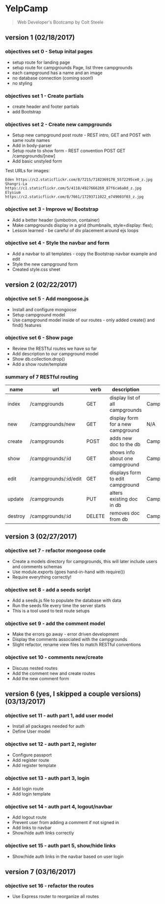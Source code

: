 # YelpCamp
> Web Developer's Bootcamp by Colt Steele

## version 1 (02/18/2017)

### objectives set 0 - Setup inital pages

* setup route for landing page
* setup route for campgrounds Page, list three campgrounds
* each campground has a name and an image
* no database connection (coming soon!)
* no styling

### objectives set 1 - Create partials

* create header and footer partials
* add Bootstrap

### objectives set 2 - Create new campgrounds

* Setup new campground post route - REST intro, GET and POST with same route names
* Add in body-parser
* Setup route to show form - REST convention POST GET /campgrounds/[new]
* Add basic unstyled form

Test URLs for images: 


    Eden https://c2.staticflickr.com/8/7215/7182369178_5572295ce0_z.jpg
    Shangri-La https://c1.staticflickr.com/5/4118/4927666269_87f6ca6a8d_z.jpg
    Elysium https://c2.staticflickr.com/8/7661/17293711022_e749003f03_z.jpg

### objective set 3 - Improve w/ Bootstrap

* Add a better header (jumbotron, container)
* Make campgrounds display in a grid (thumbnails, style=display: flex);
* Lesson learned - be careful of div placement around ejs loops

### objective set 4 - Style the navbar and form

* Add a navbar to all templates - copy the Bootstrap navbar example and edit
* Style the new campground form
* Created style.css sheet

## version 2 (02/22/2017)

### objective set 5 - Add mongoose.js

* Install and configure mongoose
* Setup campground model
* Use campground model inside of our routes - only added create() and find() features

### objective set 6 - Show page

* Review the RESTful routes we have so far
* Add description to our campground model
* Show db.collection.drop()
* Add a show route/template

### summary of 7 RESTful routing

| name    | url                   | verb   | description                       | mongoose method                |
|---------|-----------------------|--------|-----------------------------------|--------------------------------|
| index   | /campgrounds          | GET    | display list of all campgrounds   | Campground.find()              |
| new     | /campgrounds/new      | GET    | display form for a new campground | N/A                            |
| create  | /campgrounds          | POST   | adds new doc to the db            | Campground.create()            |
| show    | /campgrounds/:id      | GET    | shows info about one campground   | Campground.findById()          |
| edit    | /campgrounds/:id/edit | GET    | displays form to edit campground  | Campground.findById()          |
| update  | /campgrounds          | PUT    | alters existing doc in db         | Campground.findByIdAndUpdate() |
| destroy | /campgrounds/:id      | DELETE | removes doc from db               | Campground.findByIdAndRemove() |

## version 3 (02/27/2017)

### objective set 7 - refactor mongoose code

* Create a models directory for campgrounds, this will later include users and comments schemas
* Use module.exports (goes hand-in-hand with require())
* Require everything correctly!

### objective set 8 - add a seeds script

* Add a seeds.js file to populate the database with data
* Run the seeds file every time the server starts
* This is a tool used to test route setups

### objective set 9 - add the comment model

* Make the errors go away - error driven development
* Display the comments associated with the campgrounds
* Slight refactor, rename view files to match RESTful conventions

### objective set 10 - comments new/create

* Discuss nested routes
* Add the comment new and create routes
* Add the new comment form

## version 6 (yes, I skipped a couple versions) (03/13/2017)

### objective set 11 - auth part 1, add user model

* Install all packages needed for auth
* Define User model

### objective set 12 - auth part 2, register

* Configure passport
* Add register route
* Add register template

### objective set 13 - auth part 3, login

* Add login route
* Add login template

### objective set 14 - auth part 4, logout/navbar

* Add logout route
* Prevent user from adding a comment if not signed in
* Add links to navbar
* Show/hide auth links correctly

### objective set 15 - auth part 5, show/hide links

* Show/hide auth links in the navbar based on user login

## version 7 (03/16/2017)

### objective set 16 - refactor the routes

* Use Express router to reorganize all routes








